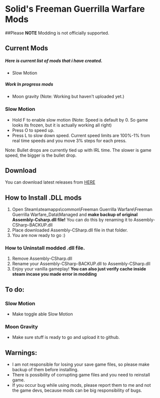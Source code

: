 # Solid's Freeman Guerrilla Warfare Mods

##Please **NOTE**
Modding is not officially supported.

## Current Mods
##### Here is current list of mods that i have created.
* Slow Motion
##### Work In progress mods
* Moon gravity (Note: Working but haven't uploaded yet.)


### Slow Motion
* Hold F to enable slow motion (Note: Speed is default by 0. So game looks its frozen, but it is actually working all right)
* Press O to speed up.
* Press L to slow down speed.
Current speed limits are 100%-1% from real time speeds and you move 3% steps for each press.

Note: Bullet drops are currently tied up with IRL time. The slower is game speed, the bigger is the bullet drop. 


## Download
You can download latest releases from [HERE](https://github.com/SolidJuho/SolidFGWMods/releases)

## How to Install .DLL mods
1. Open Steam\steamapps\common\Freeman Guerrilla Warfare\Freeman Guerrilla Warfare_Data\Managed and **make backup of original Assembly-Csharp.dll file!** You can do this by renaming it to Assembly-CSharp-BACKUP.dll
2. Place downloaded Assembly-CSharp.dll file in that folder.
3. You are now ready to go :)

### How to Uninstall modded .dll file.
1. Remove Assembly-CSharp.dll
2. Rename your Assembly-CSharp-BACKUP.dll to Assembly-CSharp.dll
3. Enjoy your vanilla gameplay!
**You can also just verify cache inside steam incase you made error in modding**

## To do:
### Slow Motion
* Make toggle able Slow Motion

### Moon Gravity
* Make sure stuff is ready to go and upload it to github.

## Warnings:
* I am not responsible for losing your save game files, so please make backup of them before installing.
* There is possibility of corrupting game files and you need to reinstall game. 
* If you occur bug while using mods, please report them to me and not the game devs, because mods can be big responsibility of bugs.